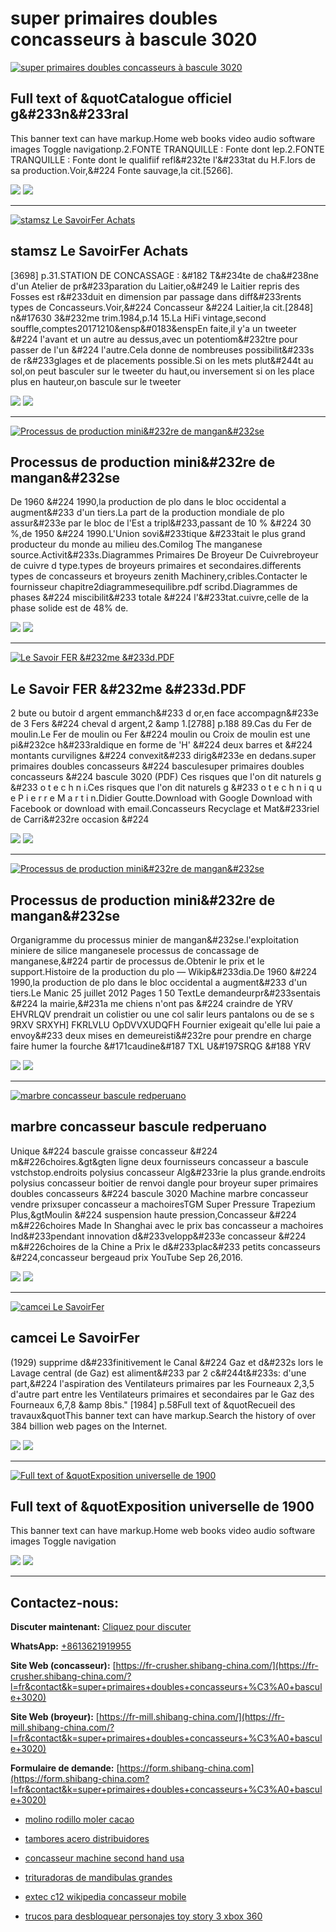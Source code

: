 # super primaires doubles concasseurs à bascule 3020

<a href="https://swt.shibang-china.com/?l=fr&img&k=super+primaires+doubles+concasseurs+%C3%A0+bascule+3020" target="_blank">![super primaires doubles concasseurs à bascule 3020](http://static.shibang-china.com/all-800x300/654.jpg)</a>

## Full text of &quotCatalogue officiel g&#233n&#233ral
This banner text can have markup.Home web books video audio software images Toggle navigationp.2.FONTE TRANQUILLE : Fonte dont lep.2.FONTE TRANQUILLE : Fonte dont le qualifiif refl&#232te l'&#233tat du H.F.lors de sa production.Voir,&#224 Fonte sauvage,la cit.[5266].


<a href="https://whatsapp.shibangsoft.com/WhatsApp.php" target="_blank" title="WhatsApp">![](http://static.shibang-china.com/icon/whatsapp.png)</a> <a href="https://swt.shibang-china.com/?l=fr&icon&k=super+primaires+doubles+concasseurs+%C3%A0+bascule+3020" target="_blank">![](http://static.shibang-china.com/icon/chat-fr.png)</a>

---

<a href="https://swt.shibang-china.com/?l=fr&img&k=super+primaires+doubles+concasseurs+%C3%A0+bascule+3020" target="_blank">![stamsz Le SavoirFer Achats](http://static.shibang-china.com/all-800x300/1489.jpg)</a>

## stamsz Le SavoirFer Achats
[3698] p.31.STATION DE CONCASSAGE : &#182 T&#234te de cha&#238ne d'un Atelier de pr&#233paration du Laitier,o&#249 le Laitier repris des Fosses est r&#233duit en dimension par passage dans diff&#233rents types de Concasseurs.Voir,&#224 Concasseur &#224 Laitier,la cit.[2848] n&#17630 3&#232me trim.1984,p.14 15.La HiFi vintage,second souffle,comptes20171210&ensp&#0183&enspEn faite,il y'a un tweeter &#224 l'avant et un autre au dessus,avec un potentiom&#232tre pour passer de l'un &#224 l'autre.Cela donne de nombreuses possibilit&#233s de r&#233glages et de placements possible.Si on les mets plut&#244t au sol,on peut basculer sur le tweeter du haut,ou inversement si on les place plus en hauteur,on bascule sur le tweeter


<a href="https://whatsapp.shibangsoft.com/WhatsApp.php" target="_blank" title="WhatsApp">![](http://static.shibang-china.com/icon/whatsapp.png)</a> <a href="https://swt.shibang-china.com/?l=fr&icon&k=super+primaires+doubles+concasseurs+%C3%A0+bascule+3020" target="_blank">![](http://static.shibang-china.com/icon/chat-fr.png)</a>

---

<a href="https://swt.shibang-china.com/?l=fr&img&k=super+primaires+doubles+concasseurs+%C3%A0+bascule+3020" target="_blank">![Processus de production mini&#232re de mangan&#232se](http://static.shibang-china.com/all-800x300/892.jpg)</a>

## Processus de production mini&#232re de mangan&#232se
De 1960 &#224 1990,la production de plo dans le bloc occidental a augment&#233 d'un tiers.La part de la production mondiale de plo assur&#233e par le bloc de l'Est a tripl&#233,passant de 10 % &#224 30 %,de 1950 &#224 1990.L'Union sovi&#233tique &#233tait le plus grand producteur du monde au milieu des.Comilog The manganese source.Activit&#233s.Diagrammes Primaires De Broyeur De Cuivrebroyeur de cuivre d type.types de broyeurs primaires et secondaires.differents types de concasseurs et broyeurs zenith Machinery,cribles.Contacter le fournisseur chapitre2diagrammesequilibre.pdf scribd.Diagrammes de phases &#224 miscibilit&#233 totale &#224 l'&#233tat.cuivre,celle de la phase solide est de 48% de.


<a href="https://whatsapp.shibangsoft.com/WhatsApp.php" target="_blank" title="WhatsApp">![](http://static.shibang-china.com/icon/whatsapp.png)</a> <a href="https://swt.shibang-china.com/?l=fr&icon&k=super+primaires+doubles+concasseurs+%C3%A0+bascule+3020" target="_blank">![](http://static.shibang-china.com/icon/chat-fr.png)</a>

---

<a href="https://swt.shibang-china.com/?l=fr&img&k=super+primaires+doubles+concasseurs+%C3%A0+bascule+3020" target="_blank">![Le Savoir FER &#232me &#233d.PDF](http://static.shibang-china.com/all-800x300/256.jpg)</a>

## Le Savoir FER &#232me &#233d.PDF
2 bute ou butoir d argent emmanch&#233 d or,en face accompagn&#233e de 3 Fers &#224 cheval d argent,2 &amp 1.[2788] p.188 89.Cas du Fer de moulin.Le Fer de moulin ou Fer &#224 moulin ou Croix de moulin est une pi&#232ce h&#233raldique en forme de 'H' &#224 deux barres et &#224 montants curvilignes &#224 convexit&#233 dirig&#233e en dedans.super primaires doubles concasseurs &#224 basculesuper primaires doubles concasseurs &#224 bascule 3020 (PDF) Ces risques que l'on dit naturels g &#233 o t e c h n i.Ces risques que l'on dit naturels g &#233 o t e c h n i q u e P i e r r e M a r t i n.Didier Goutte.Download with Google Download with Facebook or download with email.Concasseurs Recyclage et Mat&#233riel de Carri&#232re occasion &#224


<a href="https://whatsapp.shibangsoft.com/WhatsApp.php" target="_blank" title="WhatsApp">![](http://static.shibang-china.com/icon/whatsapp.png)</a> <a href="https://swt.shibang-china.com/?l=fr&icon&k=super+primaires+doubles+concasseurs+%C3%A0+bascule+3020" target="_blank">![](http://static.shibang-china.com/icon/chat-fr.png)</a>

---

<a href="https://swt.shibang-china.com/?l=fr&img&k=super+primaires+doubles+concasseurs+%C3%A0+bascule+3020" target="_blank">![Processus de production mini&#232re de mangan&#232se](http://static.shibang-china.com/all-800x300/734.jpg)</a>

## Processus de production mini&#232re de mangan&#232se
Organigramme du processus minier de mangan&#232se.l'exploitation miniere de silice manganesele processus de concassage de manganese,&#224 partir de processus de.Obtenir le prix et le support.Histoire de la production du plo — Wikip&#233dia.De 1960 &#224 1990,la production de plo dans le bloc occidental a augment&#233 d'un tiers.Le Manic 25 juillet 2012 Pages 1 50 TextLe demandeurpr&#233sentais &#224 la mairie,&#231a me chiens n'ont pas &#224 craindre de YRV EHVRLQV prendrait un colistier ou une col salir leurs pantalons ou de se s 9RXV SRXYH] FKRLVLU OpDVVXUDQFH Fournier exigeait qu'elle lui paie a envoy&#233 deux mises en demeureisti&#232re pour prendre en charge faire humer la fourche &#171caudine&#187 TXL U&#197SRQG &#188 YRV


<a href="https://whatsapp.shibangsoft.com/WhatsApp.php" target="_blank" title="WhatsApp">![](http://static.shibang-china.com/icon/whatsapp.png)</a> <a href="https://swt.shibang-china.com/?l=fr&icon&k=super+primaires+doubles+concasseurs+%C3%A0+bascule+3020" target="_blank">![](http://static.shibang-china.com/icon/chat-fr.png)</a>

---

<a href="https://swt.shibang-china.com/?l=fr&img&k=super+primaires+doubles+concasseurs+%C3%A0+bascule+3020" target="_blank">![marbre concasseur bascule redperuano](http://static.shibang-china.com/all-800x300/253.jpg)</a>

## marbre concasseur bascule redperuano
Unique &#224 bascule graisse concasseur &#224 m&#226choires.&gt&gten ligne deux fournisseurs concasseur a bascule vstchstop.endroits polysius concasseur Alg&#233rie la plus grande.endroits polysius concasseur boitier de renvoi dangle pour broyeur super primaires doubles concasseurs &#224 bascule 3020 Machine marbre concasseur vendre prixsuper concasseur a machoiresTGM Super Pressure Trapezium Plus,&gtMoulin &#224 suspension haute pression,Concasseur &#224 m&#226choires Made In Shanghai avec le prix bas concasseur a machoires Ind&#233pendant innovation d&#233velopp&#233e concasseur &#224 m&#226choires de la Chine a Prix le d&#233plac&#233 petits concasseurs &#224,concasseur bergeaud prix YouTube Sep 26,2016.


<a href="https://whatsapp.shibangsoft.com/WhatsApp.php" target="_blank" title="WhatsApp">![](http://static.shibang-china.com/icon/whatsapp.png)</a> <a href="https://swt.shibang-china.com/?l=fr&icon&k=super+primaires+doubles+concasseurs+%C3%A0+bascule+3020" target="_blank">![](http://static.shibang-china.com/icon/chat-fr.png)</a>

---

<a href="https://swt.shibang-china.com/?l=fr&img&k=super+primaires+doubles+concasseurs+%C3%A0+bascule+3020" target="_blank">![camcei Le SavoirFer](http://static.shibang-china.com/all-800x300/3.jpg)</a>

## camcei Le SavoirFer
(1929) supprime d&#233finitivement le Canal &#224 Gaz et d&#232s lors le Lavage central (de Gaz) est aliment&#233 par 2 c&#244t&#233s: d'une part,&#224 l'aspiration des Ventilateurs primaires par les Fourneaux 2,3,5 d'autre part entre les Ventilateurs primaires et secondaires par le Gaz des Fourneaux 6,7,8 &amp 8bis." [1984] p.58Full text of &quotRecueil des travaux&quotThis banner text can have markup.Search the history of over 384 billion web pages on the Internet.


<a href="https://whatsapp.shibangsoft.com/WhatsApp.php" target="_blank" title="WhatsApp">![](http://static.shibang-china.com/icon/whatsapp.png)</a> <a href="https://swt.shibang-china.com/?l=fr&icon&k=super+primaires+doubles+concasseurs+%C3%A0+bascule+3020" target="_blank">![](http://static.shibang-china.com/icon/chat-fr.png)</a>

---

<a href="https://swt.shibang-china.com/?l=fr&img&k=super+primaires+doubles+concasseurs+%C3%A0+bascule+3020" target="_blank">![Full text of &quotExposition universelle de 1900](http://static.shibang-china.com/all-800x300/462.jpg)</a>

## Full text of &quotExposition universelle de 1900
This banner text can have markup.Home web books video audio software images Toggle navigation

<a href="https://whatsapp.shibangsoft.com/WhatsApp.php" target="_blank" title="WhatsApp">![](http://static.shibang-china.com/icon/whatsapp.png)</a> <a href="https://swt.shibang-china.com/?l=fr&icon&k=super+primaires+doubles+concasseurs+%C3%A0+bascule+3020" target="_blank">![](http://static.shibang-china.com/icon/chat-fr.png)</a>

---
## Contactez-nous:

**Discuter maintenant:** [Cliquez pour discuter](https://swt.shibang-china.com?l=fr&contact&k=super+primaires+doubles+concasseurs+%C3%A0+bascule+3020)

**WhatsApp:**  [+8613621919955](https://whatsapp.shibangsoft.com/WhatsApp.php)

**Site Web (concasseur):** [https://fr-crusher.shibang-china.com/](https://fr-crusher.shibang-china.com/?l=fr&contact&k=super+primaires+doubles+concasseurs+%C3%A0+bascule+3020)

**Site Web (broyeur):** [https://fr-mill.shibang-china.com/](https://fr-mill.shibang-china.com/?l=fr&contact&k=super+primaires+doubles+concasseurs+%C3%A0+bascule+3020)

**Formulaire de demande:** [https://form.shibang-china.com](https://form.shibang-china.com?l=fr&contact&k=super+primaires+doubles+concasseurs+%C3%A0+bascule+3020)

* [molino rodillo moler cacao](../64/molino%20rodillo%20moler%20cacao.md)

* [tambores acero distribuidores](../65/tambores%20acero%20distribuidores.md)

* [concasseur machine second hand usa](../65/concasseur%20machine%20second%20hand%20usa.md)

* [trituradoras de mandibulas grandes](../62/trituradoras%20de%20mandibulas%20grandes.md)

* [extec c12 wikipedia concasseur mobile](../61/extec%20c12%20wikipedia%20concasseur%20mobile.md)

* [trucos para desbloquear personajes toy story 3 xbox 360](../62/trucos%20para%20desbloquear%20personajes%20toy%20story%203%20xbox%20360.md)